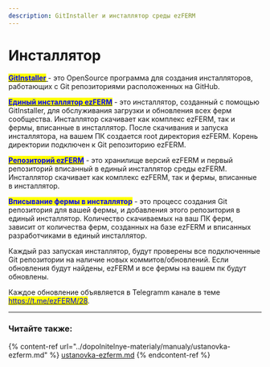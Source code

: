 ```yaml
---
description: GitInstaller и инсталлятор среды ezFERM
---
```


# Инсталлятор

[<mark style="color:blue;">**GitInstaller**</mark> ](https://github.com/Macenzl/GitInstaller)- это OpenSource программа для создания инсталляторов, работающих с Git репозиториями расположенных на GitHub.

[<mark style="color:blue;">**Единый инсталлятор ezFERM**</mark>](https://t.me/ezFERM/24) - это инсталлятор, созданный с помощью GitInstaller, для обслуживания загрузки и обновления всех ферм сообщества. Инсталлятор скачивает как комплекс ezFERM, так и фермы, вписанные в инсталлятор. После скачивания и запуска инсталлятора, на вашем ПК создается root директория ezFERM. Корень директории подключен к Git репозиторию ezFERM.

[<mark style="color:blue;">**Репозиторий ezFERM**</mark>](https://github.com/Macenzl/ezFERM) - это хранилище версий ezFERM и первый репозиторий вписанный в единый инсталлятор среды ezFERM. Инсталлятор скачивает как комплекс ezFERM, так и фермы, вписанные в инсталлятор.&#x20;

<mark style="color:blue;">**Вписывание фермы в инсталлятор**</mark> - это процесс создания Git репозитория для вашей фермы, и добавления этого репозитория в единый инсталлятор. Количество скачиваемых на ваш ПК ферм, зависит  от количества ферм, созданных на базе ezFERM и вписанных разработчиками в единый инсталлятор.

Каждый раз запуская инсталлятор, будут проверены все подключенные Git репозитории на наличие новых коммитов/обновлений. Если обновления будут найдены, ezFERM и все фермы на вашем пк будут обновлены.

Каждое обновление объявляется в Telegramm канале в теме [<mark style="color:blue;">https://t.me/ezFERM/28</mark>](https://t.me/ezFERM/28).&#x20;

***

### Читайте также:

{% content-ref url="../dopolnitelnye-materialy/manualy/ustanovka-ezferm.md" %}
[ustanovka-ezferm.md](../dopolnitelnye-materialy/manualy/ustanovka-ezferm.md)
{% endcontent-ref %}

